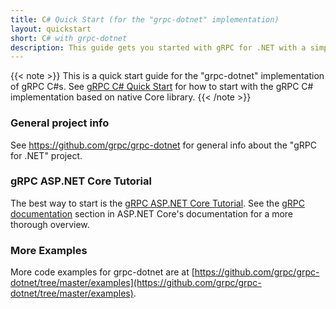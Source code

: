 ```yaml
---
title: C# Quick Start (for the "grpc-dotnet" implementation)
layout: quickstart
short: C# with grpc-dotnet
description: This guide gets you started with gRPC for .NET with a simple working example.
---
```


{{< note >}}
This is a quick start guide for the "grpc-dotnet" implementation of gRPC C#s. See [gRPC C# Quick Start](../csharp) for how to start with the gRPC C# implementation based on native Core library.
{{< /note >}}

### General project info

See https://github.com/grpc/grpc-dotnet for general info about the "gRPC for .NET" project.

### gRPC ASP.NET Core Tutorial

The best way to start is the [gRPC ASP.NET Core Tutorial](https://docs.microsoft.com/aspnet/core/tutorials/grpc/grpc-start). See the [gRPC documentation](https://docs.microsoft.com/aspnet/core/grpc) section in ASP.NET Core's documentation for a more thorough overview.

### More Examples

More code examples for grpc-dotnet are at [https://github.com/grpc/grpc-dotnet/tree/master/examples](https://github.com/grpc/grpc-dotnet/tree/master/examples).
